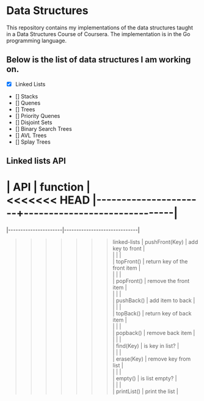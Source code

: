 # Data Structures

This repository contains my implementations of the data structures taught in a Data Structures Course of Coursera. The implementation is in the Go programming language.

## Below is the list of data structures I am working on.

- [X] Linked Lists
- [] Stacks
- [] Quenes
- [] Trees
- [] Priority Quenes
- [] Disjoint Sets
- [] Binary Search Trees
- [] AVL Trees
- [] Splay Trees

## Linked lists API


| API                  | function                     |  
<<<<<<< HEAD
|----------------------+------------------------------|  
=======
|----------------------|------------------------------|  
>>>>>>> linked-lists
| pushFront(Key)       | add key to front             |  
|                      |                              |  
| topFront()           | return key of the front item |  
|                      |                              |  
| popFront()           | remove the front item        |  
|                      |                              |  
| pushBack()           | add item to back             |  
|                      |                              |  
| topBack()            | return key of back item      |  
|                      |                              |  
| popback()            | remove back item             |  
|                      |                              |  
| find(Key)            | is key in list?              |  
|                      |                              |  
| erase(Key)           | remove key from list         |  
|                      |                              |  
| empty()              | is list empty?               |  
|                      |                              |  
| printList()          | print the list               |  
